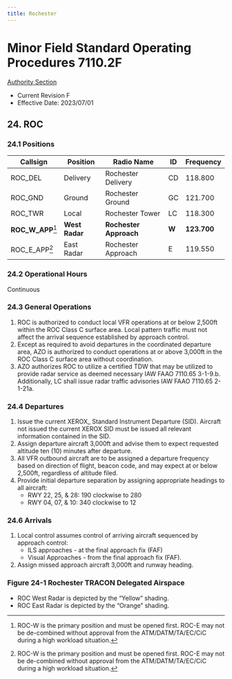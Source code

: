 ```yaml
---
title: Rochester
---
```


# Minor Field Standard Operating Procedures 7110.2F
[Authority Section](../../authority-sections/7110.2F-authority.md)
- Current Revision F
- Effective Date: 2023/07/01

## 24. ROC

### 24.1 Positions
| Callsign | Position | Radio Name | ID | Frequency |
| -- | -- | -- | -- | -- |
| ROC_DEL | Delivery |  Rochester Delivery | CD | 118.800 |
| ROC_GND | Ground |  Rochester Ground | GC | 121.700 |
| ROC_TWR | Local |  Rochester Tower | LC | 118.300 |
| **ROC_W_APP**[^1] | **West Radar** | **Rochester Approach** | **W** | **123.700** |
| ROC_E_APP[^1] | East Radar | Rochester Approach | E | 119.550 |

### 24.2 Operational Hours
Continuous

### 24.3 General Operations
1. ROC is authorized to conduct local VFR operations at or below 2,500ft within the ROC Class C surface area. Local pattern traffic must not affect the arrival sequence established by approach control.
2. Except as required to avoid departures in the coordinated departure area, AZO is authorized to conduct operations at or above 3,000ft in the ROC Class C surface area without coordination.
3. AZO authorizes ROC to utilize a certified TDW that may be utilized to provide radar service as deemed necessary IAW FAAO 7110.65 3-1-9.b. Additionally, LC shall issue radar traffic advisories IAW FAAO 7110.65 2-1-21a.

### 24.4 Departures
1. Issue the current XEROX_ Standard Instrument Departure (SID). Aircraft not issued the current XEROX SID must be issued all relevant information contained in the SID.
2. Assign departure aircraft 3,000ft and advise them to expect requested altitude ten (10) minutes after departure.
3. All VFR outbound aircraft are to be assigned a departure frequency based on direction of flight, beacon code, and may expect at or below 2,500ft, regardless of altitude filed.
4. Provide initial departure separation by assigning appropriate headings to all aircraft:
    - RWY 22, 25, & 28: 190 clockwise to 280
    - RWY 04, 07, & 10: 340 clockwise to 12

### 24.6 Arrivals
1. Local control assumes control of arriving aircraft sequenced by approach
control:
    - ILS approaches - at the final approach fix (FAF)
    - Visual Approaches - from the final approach fix (FAF).
2. Assign missed approach aircraft 3,000ft and runway heading.


### Figure 24-1 Rochester TRACON Delegated Airspace
- ROC West Radar is depicted by the “Yellow” shading.
- ROC East Radar is depicted by the “Orange” shading.



[^1]: ROC-W is the primary position and must be opened first. ROC-E may not be de-combined without approval from the ATM/DATM/TA/EC/CiC during a high workload situation.
